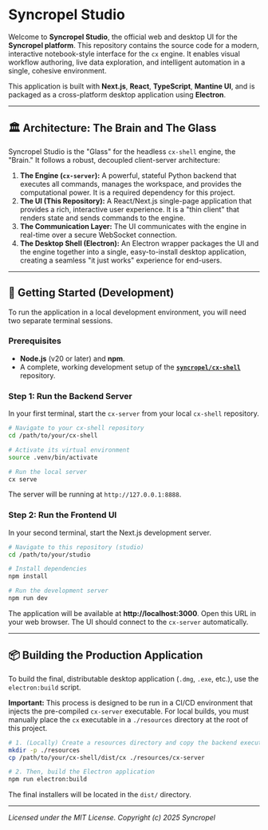# Syncropel Studio

Welcome to **Syncropel Studio**, the official web and desktop UI for the **Syncropel platform**. This repository contains the source code for a modern, interactive notebook-style interface for the `cx` engine. It enables visual workflow authoring, live data exploration, and intelligent automation in a single, cohesive environment.

This application is built with **Next.js**, **React**, **TypeScript**, **Mantine UI**, and is packaged as a cross-platform desktop application using **Electron**.

---

## 🏛️ Architecture: The Brain and The Glass

Syncropel Studio is the "Glass" for the headless `cx-shell` engine, the "Brain." It follows a robust, decoupled client-server architecture:

1.  **The Engine (`cx-server`):** A powerful, stateful Python backend that executes all commands, manages the workspace, and provides the computational power. It is a required dependency for this project.
2.  **The UI (This Repository):** A React/Next.js single-page application that provides a rich, interactive user experience. It is a "thin client" that renders state and sends commands to the engine.
3.  **The Communication Layer:** The UI communicates with the engine in real-time over a secure WebSocket connection.
4.  **The Desktop Shell (Electron):** An Electron wrapper packages the UI and the engine together into a single, easy-to-install desktop application, creating a seamless "it just works" experience for end-users.

---

## 🚀 Getting Started (Development)

To run the application in a local development environment, you will need two separate terminal sessions.

### Prerequisites

- **Node.js** (v20 or later) and **npm**.
- A complete, working development setup of the **[`syncropel/cx-shell`](https://github.com/syncropel/cx-shell)** repository.

### Step 1: Run the Backend Server

In your first terminal, start the `cx-server` from your local `cx-shell` repository.

```bash
# Navigate to your cx-shell repository
cd /path/to/your/cx-shell

# Activate its virtual environment
source .venv/bin/activate

# Run the local server
cx serve
```

The server will be running at `http://127.0.0.1:8888`.

### Step 2: Run the Frontend UI

In your second terminal, start the Next.js development server.

```bash
# Navigate to this repository (studio)
cd /path/to/your/studio

# Install dependencies
npm install

# Run the development server
npm run dev
```

The application will be available at **http://localhost:3000**. Open this URL in your web browser. The UI should connect to the `cx-server` automatically.

---

## 📦 Building the Production Application

To build the final, distributable desktop application (`.dmg`, `.exe`, etc.), use the `electron:build` script.

**Important:** This process is designed to be run in a CI/CD environment that injects the pre-compiled `cx-server` executable. For local builds, you must manually place the `cx` executable in a `./resources` directory at the root of this project.

```bash
# 1. (Locally) Create a resources directory and copy the backend executable
mkdir -p ./resources
cp /path/to/your/cx-shell/dist/cx ./resources/cx-server

# 2. Then, build the Electron application
npm run electron:build
```

The final installers will be located in the `dist/` directory.

---

_Licensed under the MIT License._
_Copyright (c) 2025 Syncropel_
